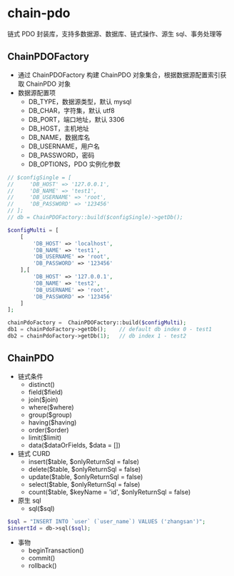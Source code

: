 # chain-pdo
链式 PDO 封装库，支持多数据源、数据库、链式操作、源生 sql、事务处理等

## ChainPDOFactory
- 通过 ChainPDOFactory 构建 ChainPDO 对象集合，根据数据源配置索引获取 ChainPDO 对象
- 数据源配置项
  - DB_TYPE，数据源类型，默认 mysql
  - DB_CHAR，字符集，默认 utf8
  - DB_PORT，端口地址，默认 3306
  - DB_HOST，主机地址
  - DB_NAME，数据库名
  - DB_USERNAME，用户名
  - DB_PASSWORD，密码
  - DB_OPTIONS，PDO 实例化参数
```php
// $configSingle = [
//     'DB_HOST' => '127.0.0.1',
//     'DB_NAME' => 'test1',
//     'DB_USERNAME' => 'root',
//     'DB_PASSWORD' => '123456'
// ];
// db = ChainPDOFactory::build($configSingle)->getDb();

$configMulti = [
    [
        'DB_HOST' => 'localhost',
        'DB_NAME' => 'test1',
        'DB_USERNAME' => 'root',
        'DB_PASSWORD' => '123456'
    ],[
        'DB_HOST' => '127.0.0.1',
        'DB_NAME' => 'test2',
        'DB_USERNAME' => 'root',
        'DB_PASSWORD' => '123456'
    ]
];

chainPdoFactory =  ChainPDOFactory::build($configMulti);
db1 = chainPdoFactory->getDb();    // default db index 0 - test1
db2 = chainPdoFactory->getDb(1);   // db index 1 - test2
```

## ChainPDO
- 链式条件
  - distinct()
  - field($field)
  - join($join)
  - where($where)
  - group($group)
  - having($having)
  - order($order)
  - limit($limit)
  - data($dataOrFields, $data = [])
- 链式 CURD
  - insert($table, $onlyReturnSql = false)
  - delete($table, $onlyReturnSql = false)
  - update($table, $onlyReturnSql = false)
  - select($table, $onlyReturnSql = false)
  - count($table, $keyName = 'id', $onlyReturnSql = false)
- 原生 sql
  - sql($sql)
```php
$sql = "INSERT INTO `user` (`user_name`) VALUES ('zhangsan')";
$insertId = db->sql($sql);
```
- 事物
  - beginTransaction()
  - commit()
  - rollback()







